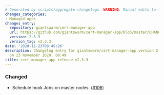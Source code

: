 ```yaml
---
# Generated by scripts/aggregate-changelogs. WARNING: Manual edits to this files will be overwritten.
changes_categories:
- Managed apps
changes_entry:
  repository: giantswarm/cert-manager-app
  url: https://github.com/giantswarm/cert-manager-app/blob/master/CHANGELOG.md#233---2020-11-23
  version: 2.3.3
  version_tag: v2.3.3
date: '2020-11-23T08:49:26'
description: Changelog entry for giantswarm/cert-manager-app version 2.3.3, published
  on 23 November 2020, 08:49
title: cert-manager-app release v2.3.3
---
```


### Changed
- Schedule hook Jobs on master nodes. ([#106](https://github.com/giantswarm/cert-manager-app/pull/106))
